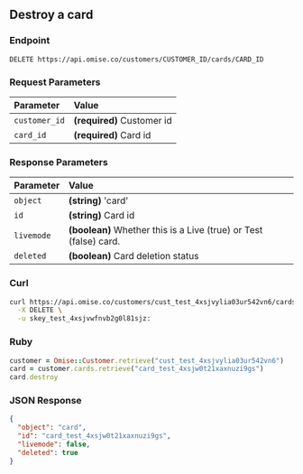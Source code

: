 ## Destroy a card

### Endpoint

```
DELETE https://api.omise.co/customers/CUSTOMER_ID/cards/CARD_ID
```

### Request Parameters

| Parameter                | Value                                             |
|:-------------------------|:--------------------------------------------------|
| `customer_id`            | **(required)** Customer id |
| `card_id`                | **(required)** Card id |


### Response Parameters

| Parameter                | Value                                             |
|:-------------------------|:--------------------------------------------------|
| `object`            | **(string)** 'card' |
| `id`                | **(string)** Card id |
| `livemode`          | **(boolean)** Whether this is a Live (true) or Test (false) card. |
| `deleted`           | **(boolean)** Card deletion status
### Curl

```sh
curl https://api.omise.co/customers/cust_test_4xsjvylia03ur542vn6/cards/card_test_4xsjw0t21xaxnuzi9gs \
  -X DELETE \
  -u skey_test_4xsjvwfnvb2g0l81sjz:
```

### Ruby

```ruby
customer = Omise::Customer.retrieve("cust_test_4xsjvylia03ur542vn6")
card = customer.cards.retrieve("card_test_4xsjw0t21xaxnuzi9gs")
card.destroy
```

### JSON Response

```json
{
  "object": "card",
  "id": "card_test_4xsjw0t21xaxnuzi9gs",
  "livemode": false,
  "deleted": true
}
```
